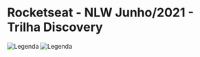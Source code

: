 # Rocketseat - NLW Junho/2021 - Trilha Discovery

![Legenda](https://img.shields.io/badge/Ricardo%20Eberhardt-Rocketseat%20NLW-orange) ![Legenda](https://img.shields.io/badge/license-MIT-blue)
